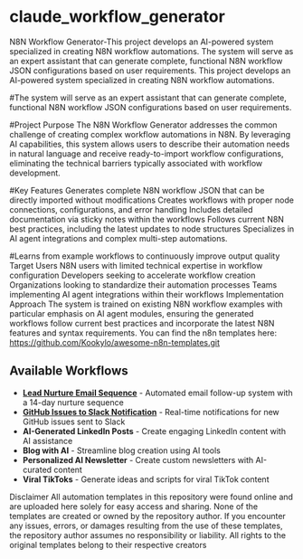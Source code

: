 # claude_workflow_generator
N8N Workflow Generator-This project develops an AI-powered system specialized in creating N8N workflow automations. The system will serve as an expert assistant that can generate complete, functional N8N workflow JSON configurations based on user requirements.
This project develops an AI-powered system specialized in creating N8N workflow automations. 

#The system will serve as an expert assistant that can generate complete, functional N8N workflow JSON configurations based on user requirements. 

#Project Purpose The N8N Workflow Generator addresses the common challenge of creating complex workflow automations in N8N. By leveraging AI capabilities, this system allows users to describe their automation needs in natural language and receive ready-to-import workflow configurations, eliminating the technical barriers typically associated with workflow development. 

#Key Features Generates complete N8N workflow JSON that can be directly imported without modifications Creates workflows with proper node connections, configurations, and error handling Includes detailed documentation via sticky notes within the workflows Follows current N8N best practices, including the latest updates to node structures Specializes in AI agent integrations and complex multi-step automations.

#Learns from example workflows to continuously improve output quality Target Users N8N users with limited technical expertise in workflow configuration Developers seeking to accelerate workflow creation Organizations looking to standardize their automation processes Teams implementing AI agent integrations within their workflows Implementation Approach The system is trained on existing N8N workflow examples with particular emphasis on AI agent modules, ensuring the generated workflows follow current best practices and incorporate the latest N8N features and syntax requirements.
You can find the n8n templates here: https://github.com/Kookylo/awesome-n8n-templates.git

## Available Workflows

- **[Lead Nurture Email Sequence](lead-nurture-email-sequence/README.md)** - Automated email follow-up system with a 14-day nurture sequence
- **[GitHub Issues to Slack Notification](github-slack-workflow/README.md)** - Real-time notifications for new GitHub issues sent to Slack
- **AI-Generated LinkedIn Posts** - Create engaging LinkedIn content with AI assistance
- **Blog with AI** - Streamline blog creation using AI tools
- **Personalized AI Newsletter** - Create custom newsletters with AI-curated content
- **Viral TikToks** - Generate ideas and scripts for viral TikTok content

Disclaimer
All automation templates in this repository were found online and are uploaded here solely for easy access and sharing. None of the templates are created or owned by the repository author. If you encounter any issues, errors, or damages resulting from the use of these templates, the repository author assumes no responsibility or liability. All rights to the original templates belong to their respective creators